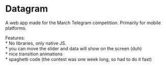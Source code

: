 # Datagram
A web app made for the March Telegram competition. Primarily for mobile platforms.  

Features:  
    * No libraries, only native JS.  
    * you can move the slider and data will show on the screen (duh)  
    * nice transition animations  
    * spaghetti code (the contest was one week long, so had to do it fast)  
